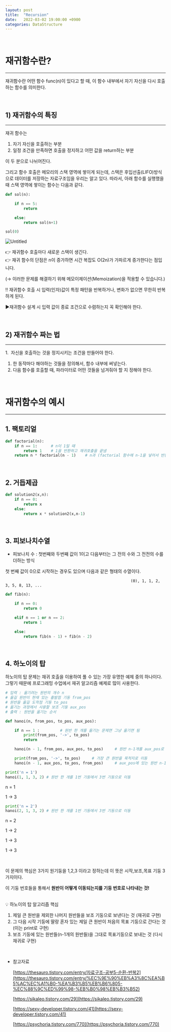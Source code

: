 ```yaml
---
layout: post
title:  "Recursion"
date:   2022-03-02 19:00:00 +0900
categories: DataStructure
---
```


<br/>

# 재귀함수란?

---

재귀함수란 어떤 함수 func(n)이 있다고 할 때, 이 함수 내부에서 자기 자신을 다시 호출하는 함수를 의미한다. 

<br/>

## 1) 재귀함수의 특징

---

재귀 함수는

1. 자기 자신을 호출하는 부분
2. 일정 조건을 만족하면 호출을 정지하고 어떤 값을 return하는 부분

이 두 분으로 나뉘어진다.

그리고 함수 호출은 메모리의 스택 영역에 쌓이게 되는데, 스택은 후입선출(LIFO)방식으로 데이터를 저장하는 자료구조임을 우리는 알고 있다. 따라서, 아래 함수를 실행했을 때 스택 영역에 쌓이는 함수는 다음과 같다.

```python
def sol(n):

	if n == 5:
		return

	else:
		return sol(n+1)

sol(0)
```

![Untitled](https://user-images.githubusercontent.com/100582309/157596762-a3037529-b459-449c-8334-0d2fc2686f18.png)


<aside>
👉 재귀함수 호출마다 새로운 스택이 생긴다.

</aside>

<aside>
👉 재귀 함수의 단점은 n이 증가하면 시간 복잡도 O(2n)가 가파르게 증가한다는 점입니다.

(→ 이러한 문제를 해결하기 위해 메모이제이션(Memoization)을 적용할 수 있습니다.)

</aside>

<aside>
‼️ 재귀함수 호출 시 입력(인자)값이 특정 패턴을 반복하거나, 변화가 없으면 무한히 반복하게 된다.

▶재귀함수 설계 시 입력 값이 종료 조건으로 수렴하는지 꼭 확인해야 한다.

</aside>

<br/>

## 2) 재귀함수 짜는 법

---

1.  자신을 호출하는 것을 정지시키는 조건을 만들어야 한다.

1. 한 동작마다 해야하는 것들을 정의해서, 함수 내부에 써넣는다.
2. 다음 함수를 호출할 때, 파라미터로 어떤 것들을 넘겨줘야 할 지 정해야 한다.

<br/>

# 재귀함수의 예시

---

## 1. 팩토리얼

```python
def factorial(n):
    if n == 1:      # n이 1일 때
        return 1    # 1을 반환하고 재귀호출을 끝냄
    return n * factorial(n - 1)    # n과 (factorial 함수에 n-1을 넣어서 반환된 값)을 곱함
```

<br/>

## 2. 거듭제곱

```python
def solution2(x,n):
	if n == 0:
		return x
	else:
		return x * solution2(x,n-1)
```

<br/>

## 3. 피보나치수열

- 피보나치 수 : 첫번째와 두번째 값이 1이고 다음부터는 그 전의 수와 그 전전의 수를 더하는 방식

첫 번째 값이 0으로 시작하는 경우도 있으며 다음과 같은 형태의 수열이다.

                                                           (0), 1, 1, 2, 3, 5, 8, 13, ...

```python
def fib(n):

	if n == 0:
		return 0

	elif n == 1 or n == 2:
		return 1

	else:
		return fib(n - 1) + fib(n - 2)
```

<br/>

## 4. 하노이의 탑

하노이의 탑 문제는 재귀 호출을 이용하여 풀 수 있는 가장 유명한 예제 중의 하나이다. 그렇기 때문에 프로그래밍 수업에서 재귀 알고리즘 예제로 많이 사용한다.

```python
# 입력 : 옮기려는 원반의 개수 n
# 옮길 원반이 현재 있는 출발점 기둥 from_pos
# 원반을 옮길 도착점 기둥 to_pos
# 옮기는 과정에서 사용할 보조 기둥 aux_pos
# 출력 : 원반을 옮기는 순서

def hanoi(n, from_pos, to_pos, aux_pos):

	if n == 1 :         # 원반 한 개를 옮기는 문제면 그냥 옮기면 됨
		print(from_pos, '->', to_pos)
		return

	hanoi(n - 1, from_pos, aux_pos, to_pos)   	# 원반 n-1개를 aux_pos로 이동(to_pos를 보조 기둥으로)

	print(from_pos, '->', to_pos)     # 가장 큰 원반을 목적지로 이동
	hanoi(n - 1, aux_pos, to_pos, from_pos)    	# aux_pos에 있는 원반 n-1개를 목적지로 이동 (from_pos를 보조 기둥으로)
```

```python
print('n = 1')
hanoi(1, 1, 3, 2) # 원반 한 개를 1번 기둥에서 3번 기둥으로 이동
```

n = 1

1 -> 3

```python
print('n = 2')
hanoi(2, 1, 3, 2) # 원반 한 개를 1번 기둥에서 3번 기둥으로 이동
```

n = 2

1 -> 2

1 -> 3

1 -> 3

<br/>

이 문제의 핵심은 3가지 원기둥을 1,2,3 이라고 정하는데 이 뜻은 시작,보조,목표 기둥 3가지이다.

이 기둥 번호들을 통해서 **원반이 어떻게 이동되는지를 기둥 번호로 나타내는 것!**

<br/>

<aside>
💡 하노이의 탑 알고리즘 핵심

1. 제일 큰 원반을 제외한 나머지 원반들을 보조 기둥으로 보낸다는 것 (재귀로 구현)
2. 그 다음 시작 기둥에 딸랑 혼자 있는 제일 큰 원반이 처음의 목표 기둥으로 간다는 것 (이는 print로 구현)
3. 보조 기둥에 있는 원반들(n-1개의 원반들)을 그대로 목표기둥으로 보내는 것 (다시 재귀로 구현)
</aside>

<br/>

- 참고자료
    
    [https://thesauro.tistory.com/entry/자료구조-공부5-순환-반복2](https://thesauro.tistory.com/entry/%EC%9E%90%EB%A3%8C%EA%B5%AC%EC%A1%B0-%EA%B3%B5%EB%B6%805-%EC%88%9C%ED%99%98-%EB%B0%98%EB%B3%B52)
    
    [https://sikaleo.tistory.com/29](https://sikaleo.tistory.com/29)
    
    [https://sexy-developer.tistory.com/41](https://sexy-developer.tistory.com/41)
    
    [https://psychoria.tistory.com/770](https://psychoria.tistory.com/770)